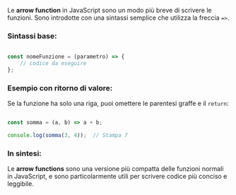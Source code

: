 Le **arrow function** in JavaScript sono un modo più breve di scrivere le funzioni. Sono introdotte con una sintassi semplice che utilizza la freccia `=>`.

### Sintassi base:

```jsx

const nomeFunzione = (parametro) => {
    // codice da eseguire
};

```

### Esempio con ritorno di valore:

Se la funzione ha solo una riga, puoi omettere le parentesi graffe e il `return`:

```jsx

const somma = (a, b) => a + b;

console.log(somma(3, 4));  // Stampa 7

```

### In sintesi:

Le **arrow functions** sono una versione più compatta delle funzioni normali in JavaScript, e sono particolarmente utili per scrivere codice più conciso e leggibile.